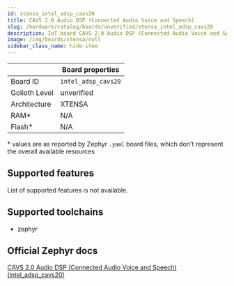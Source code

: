 ```yaml
---
id: xtensa_intel_adsp_cavs20
title: CAVS 2.0 Audio DSP (Connected Audio Voice and Speech)
slug: /hardware/catalog/boards/unverified/xtensa_intel_adsp_cavs20
description: IoT board CAVS 2.0 Audio DSP (Connected Audio Voice and Speech), compatible with Golioth at unverified level.
image: /img/boards/xtensa/null
sidebar_class_name: hide-item
---
```


[//]: # (This is an auto-generated file, do not edit! Changes to it will be lost upon re-generation)



|                | Board properties     |
| -------------  | -------------------- |
| Board ID       | `intel_adsp_cavs20` |
| Golioth Level  | unverified       |
| Architecture   | XTENSA |
| RAM*           | N/A |
| Flash*         | N/A |

\* values are as reported by Zephyr `.yaml` board files, which don't represent the overall available resources



## Supported features

List of supported features is not available.

## Supported toolchains

* zephyr

## Official Zephyr docs

[CAVS 2.0 Audio DSP (Connected Audio Voice and Speech) (intel_adsp_cavs20)](https://docs.zephyrproject.org/latest/boards/xtensa/intel_adsp_cavs20/doc/index.html)
